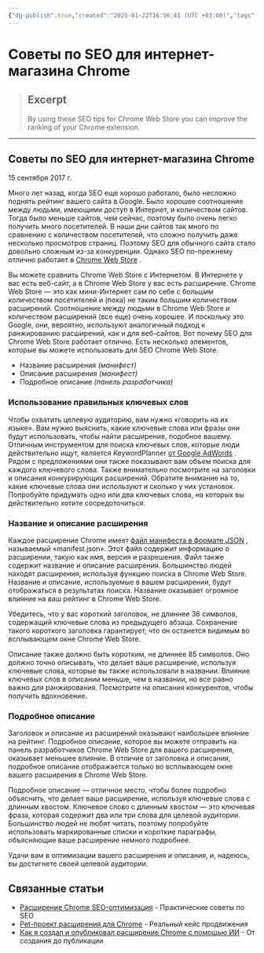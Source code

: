 ```yaml
---
{"dg-publish":true,"created":"2025-01-22T16:56:41 (UTC +03:00)","tags":["seo","tips","chrome web store","title","description","keywords"],"source":"https://ultrablock.org/seo-tips-for-chrome-web-store/","author":null,"permalink":"/projects/extentions/chrome-store-seo-tips/","dgPassFrontmatter":true}
---
```



# Советы по SEO для интернет-магазина Chrome

> ## Excerpt
> By using these SEO tips for Chrome Web Store you can improve the ranking of your Chrome extension.

---
## Советы по SEO для интернет-магазина Chrome

15 сентября 2017 г.

Много лет назад, когда SEO еще хорошо работало, было несложно поднять рейтинг вашего сайта в Google. Было хорошее соотношение между людьми, имеющими доступ в Интернет, и количеством сайтов. Тогда было меньше сайтов, чем сейчас, поэтому было очень легко получить много посетителей. В наши дни сайтов так много по сравнению с количеством посетителей, что сложно получить даже несколько просмотров страниц. Поэтому SEO для обычного сайта стало довольно сложным из-за конкуренции. Однако SEO по-прежнему отлично работает в [Chrome Web Store](https://chrome.google.com/webstore/category/extensions) .

Вы можете сравнить Chrome Web Store с Интернетом. В Интернете у вас есть веб-сайт, а в Chrome Web Store у вас есть расширение. Chrome Web Store — это как мини-Интернет сам по себе с большим количеством посетителей и (пока) не таким большим количеством расширений. Соотношение между людьми в Chrome Web Store и количеством расширений (все еще) очень хорошее. И поскольку это Google, они, вероятно, используют аналогичный подход к ранжированию расширений, как и для веб-сайтов. Вот почему SEO для Chrome Web Store работает отлично. Есть несколько элементов, которые вы можете использовать для SEO Chrome Web Store.

-   Название расширения _(манифест)_
-   Описание расширения _(манифест)_
-   Подробное описание _(панель разработчика)_

### Использование правильных ключевых слов

Чтобы охватить целевую аудиторию, вам нужно «говорить на их языке». Вам нужно выяснить, какие ключевые слова или фразы они будут использовать, чтобы найти расширение, подобное вашему. Отличным инструментом для поиска ключевых слов, которые люди действительно ищут, является KeywordPlanner [от Google AdWords](https://adwords.google.com/home/tools/keyword-planner/) . Рядом с предложениями они также показывают вам объем поиска для каждого ключевого слова. Также внимательно посмотрите на заголовки и описания конкурирующих расширений. Обратите внимание на то, какие ключевые слова они используют и сколько у них установок. Попробуйте придумать одно или два ключевых слова, на которых вы действительно хотите сосредоточиться.

### Название и описание расширения

Каждое расширение Chrome имеет [файл манифеста в формате JSON](https://developer.chrome.com/extensions/manifest) , называемый «manifest.json». Этот файл содержит информацию о расширении, такую как имя, версия и разрешения. Файл также содержит название и описание расширения. Большинство людей находят расширения, используя функцию поиска в Chrome Web Store. Название и описание, используемые в вашем расширении, будут отображаться в результатах поиска. Название оказывает огромное влияние на ваш рейтинг в Chrome Web Store.

Убедитесь, что у вас короткий заголовок, не длиннее 36 символов, содержащий ключевые слова из предыдущего абзаца. Сохранение такого короткого заголовка гарантирует, что он останется видимым во всплывающем окне Chrome Web Store.

Описание также должно быть коротким, не длиннее 85 символов. Оно должно точно описывать, что делает ваше расширение, используя ключевые слова, которые вы также использовали в названии. Влияние ключевых слов в описании меньше, чем в названии, но все равно важно для ранжирования. Посмотрите на описания конкурентов, чтобы получить вдохновение.

### Подробное описание

Заголовок и описание из расширений оказывают наибольшее влияние на рейтинг. Подробное описание, которое вы можете отправить на панель разработчиков Chrome Web Store для вашего расширения, оказывает меньшее влияние. В отличие от заголовка и описания, подробное описание отображается только во всплывающем окне вашего расширения в Chrome Web Store.

Подробное описание — отличное место, чтобы более подробно объяснить, что делает ваше расширение, используя ключевые слова с длинным хвостом. Ключевое слово с длинным хвостом — это ключевая фраза, которая содержит два или три слова для целевой аудитории. Большинство людей не любят читать, поэтому попробуйте использовать маркированные списки и короткие параграфы, объясняющие ваше расширение немного подробнее.

Удачи вам в оптимизации вашего расширения и описания, и, надеюсь, вы достигнете своей целевой аудитории.

## Связанные статьи
- [Расширение Chrome SEO-оптимизация](Расширение%20Chrome%20SEO-оптимизация%20(легкие%20рейтинги)%20-%20LeadBlasta.md) - Практические советы по SEO
- [Pet-проект расширения для Chrome](Projects/Extentions/pet-project-chrome-extension.md) - Реальный кейс продвижения
- [Как я создал и опубликовал расширение Chrome с помощью ИИ](Projects/Extentions/create-publish-extension-ai.md) - От создания до публикации
